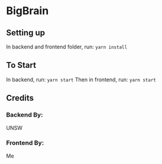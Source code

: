 # BigBrain
## Setting up
In backend and frontend folder, run: `yarn install`

## To Start
In backend, run: `yarn start`
Then in frontend, run: `yarn start`

## Credits
### Backend By:
UNSW

### Frontend By:
Me